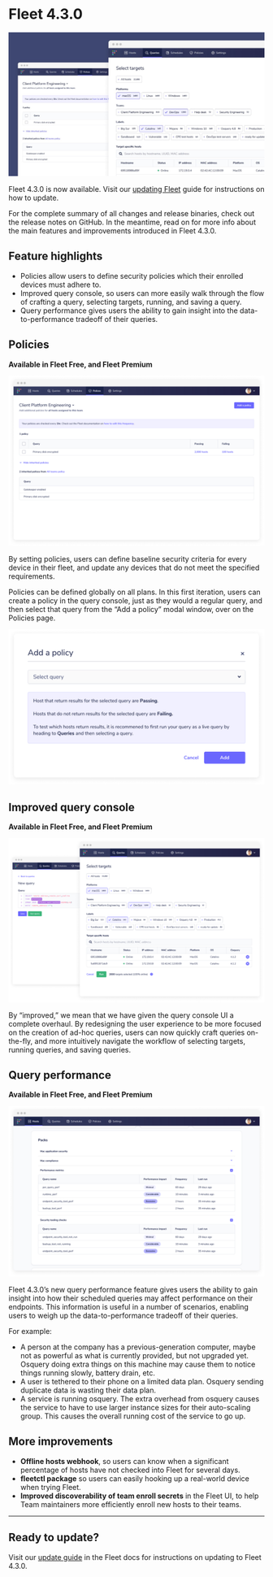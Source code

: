 # Fleet 4.3.0

![Fleet 4.3.0](../website/assets/images/articles/fleet-4.3.0-cover-700x393@2x.jpg)

Fleet 4.3.0 is now available. Visit our [updating Fleet](https://fleetdm.com/docs/using-fleet/updating-fleet) guide for instructions on how to update.

For the complete summary of all changes and release binaries, check out the release notes on GitHub. In the meantime, read on for more info about the main features and improvements introduced in Fleet 4.3.0.

## Feature highlights

- Policies allow users to define security policies which their enrolled devices must adhere to.
- Improved query console, so users can more easily walk through the flow of crafting a query, selecting targets, running, and saving a query.
- Query performance gives users the ability to gain insight into the data-to-performance tradeoff of their queries.

## Policies
**Available in Fleet Free, and Fleet Premium**

![Policies](../website/assets/images/articles/fleet-4.3.0-1-700x466@2x.png)

By setting policies, users can define baseline security criteria for every device in their fleet, and update any devices that do not meet the specified requirements.

Policies can be defined globally on all plans. In this first iteration, users can create a policy in the query console, just as they would a regular query, and then select that query from the “Add a policy” modal window, over on the Policies page.

![Policies](../website/assets/images/articles/fleet-4.3.0-2-700x448@2x.png)

## Improved query console
**Available in Fleet Free, and Fleet Premium**

![Improved query console](../website/assets/images/articles/fleet-4.3.0-3-700x448@2x.png)

By “improved,” we mean that we have given the query console UI a complete overhaul. By redesigning the user experience to be more focused on the creation of ad-hoc queries, users can now quickly craft queries on-the-fly, and more intuitively navigate the workflow of selecting targets, running queries, and saving queries.

## Query performance
**Available in Fleet Free, and Fleet Premium**

![Query performance](../website/assets/images/articles/fleet-4.3.0-4-700x466@2x.png)

Fleet 4.3.0’s new query performance feature gives users the ability to gain insight into how their scheduled queries may affect performance on their endpoints. This information is useful in a number of scenarios, enabling users to weigh up the data-to-performance tradeoff of their queries.

For example:

- A person at the company has a previous-generation computer, maybe not as powerful as what is currently provided, but not upgraded yet. Osquery doing extra things on this machine may cause them to notice things running slowly, battery drain, etc.
- A user is tethered to their phone on a limited data plan. Osquery sending duplicate data is wasting their data plan.
- A service is running osquery. The extra overhead from osquery causes the service to have to use larger instance sizes for their auto-scaling group. This causes the overall running cost of the service to go up.

## More improvements

- **Offline hosts webhook**, so users can know when a significant percentage of hosts have not checked into Fleet for several days.
- **fleetctl package** so users can easily hooking up a real-world device when trying Fleet.
- **Improved discoverability of team enroll secrets** in the Fleet UI, to help Team maintainers more efficiently enroll new hosts to their teams.

---

## Ready to update?

Visit our [update guide](https://fleetdm.com/docs/using-fleet/updating-fleet) in the Fleet docs for instructions on updating to Fleet 4.3.0.

<meta name="category" value="releases">
<meta name="authorFullName" value="Mike Thomas">
<meta name="authorGitHubUsername" value="mike-j-thomas">
<meta name="publishedOn" value="2021-09-07">
<meta name="articleTitle" value="Fleet 4.3.0">
<meta name="articleImageUrl" value="../website/assets/images/articles/fleet-4.3.0-1600x900@2x.jpg">